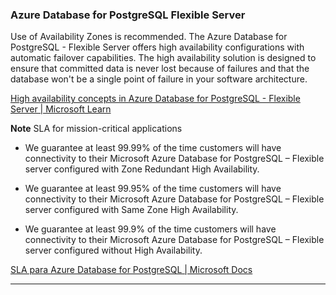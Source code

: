 ### Azure Database for PostgreSQL Flexible Server

Use of Availability Zones is recommended. The Azure Database for PostgreSQL - Flexible Server offers high availability configurations with automatic failover capabilities. The high availability solution is designed to ensure that committed data is never lost because of failures and that the database won't be a single point of failure in your software architecture.

[High availability concepts in Azure Database for PostgreSQL - Flexible Server | Microsoft Learn](https://learn.microsoft.com/en-us/azure/postgresql/flexible-server/concepts-high-availability)

**Note**
SLA for mission-critical applications

* We guarantee at least 99.99% of the time customers will have connectivity to their Microsoft Azure Database for PostgreSQL – Flexible server configured with Zone Redundant High Availability.

* We guarantee at least 99.95% of the time customers will have connectivity to their Microsoft Azure Database for PostgreSQL – Flexible server configured with Same Zone High Availability.

* We guarantee at least 99.9% of the time customers will have connectivity to their Microsoft Azure Database for PostgreSQL – Flexible server configured without High Availability.

[SLA para Azure Database for PostgreSQL | Microsoft Docs](https://azure.microsoft.com/es-es/support/legal/sla/postgresql/v1_4/)

---